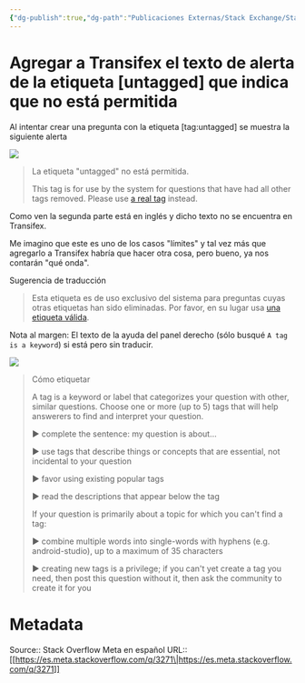 ```yaml
---
{"dg-publish":true,"dg-path":"Publicaciones Externas/Stack Exchange/Stack Overflow en español/Stack Overflow en español Meta/es.meta.stackoverflow.com-3271.md","permalink":"/publicaciones-externas/stack-exchange/stack-overflow-en-espanol/stack-overflow-en-espanol-meta/es-meta-stackoverflow-com-3271/","title":"Agregar a Transifex el texto de alerta de la etiqueta [untagged] que indica que no está permitida","hide":true,"noteIcon":"default","created":"2024-04-03T12:49:10.764-06:00","updated":"2024-04-05T16:44:02.644-06:00"}
---
```


# Agregar a Transifex el texto de alerta de la etiqueta [untagged] que indica que no está permitida

Al intentar crear una pregunta con la etiqueta [tag:untagged] se muestra la siguiente alerta


[![][1]][1]


> La etiqueta "untagged" no está permitida.  
> 
> This tag is for use by the system for questions that have had all other tags removed. Please use [a real tag](https://es.stackoverflow.com/tags) instead.

Como ven la segunda parte está en inglés y dicho texto no se encuentra en Transifex.

Me imagino que este es uno de los casos "límites" y tal vez más que agregarlo a Transifex habría que hacer otra cosa, pero bueno, ya nos contarán "qué onda".

Sugerencia de traducción

> Esta etiqueta es de uso exclusivo del sistema para preguntas cuyas otras etiquetas han sido eliminadas. Por favor, en su lugar usa [una etiqueta válida](https://es.stackoverflow.com/tags).


Nota al margen: El texto de la ayuda del panel derecho (sólo busqué `A tag is a keyword`) si está pero sin traducir.

[![][2]][2]


> Cómo etiquetar  
> 
> A tag is a keyword or label that categorizes your question with other,
> similar questions. Choose one or more (up to 5) tags that will help
> answerers to find and interpret your question.
> 
> ► complete the sentence: my question is about...
> 
> ► use tags that describe things or concepts that are essential, not
> incidental to your question
> 
> ► favor using existing popular tags
> 
> ► read the descriptions that appear below the tag
> 
> If your question is primarily about a topic for which you can't find a
> tag:
> 
> ► combine multiple words into single-words with hyphens (e.g.
> android-studio), up to a maximum of 35 characters
> 
> ► creating new tags is a privilege; if you can't yet create a tag you
> need, then post this question without it, then ask the community to
> create it for you


  [1]: https://i.stack.imgur.com/EaT5G.png
  [2]: https://i.stack.imgur.com/n0F9N.png

# Metadata
Source:: Stack Overflow Meta en español
URL:: [[https://es.meta.stackoverflow.com/q/3271\|https://es.meta.stackoverflow.com/q/3271]]

